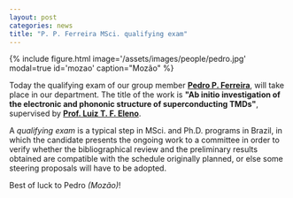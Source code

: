 ```yaml
---
layout: post
categories: news
title: "P. P. Ferreira MSci. qualifying exam"
---
```


<div class="col-md-5 float-left mr-2">
{% include figure.html image='/assets/images/people/pedro.jpg' modal=true id='mozao' caption="Mozão" %}
</div>

Today the qualifying exam of our group member **[Pedro P. Ferreira]**, will take place in our department. The title of the work is **"Ab initio investigation of the electronic and phononic structure of superconducting TMDs"**, supervised by **[Prof. Luiz T. F. Eleno]**.

A *qualifying exam* is a typical step in MSci. and Ph.D. programs in Brazil, in which the candidate presents the ongoing work to a committee in order to verify whether the bibliographical review and the preliminary results obtained are compatible with the schedule originally planned, or else some steering proposals will have to be adopted.

Best of luck to Pedro *(Mozão)*!

[Pedro P. Ferreira]: /team/PiresPedro.html
[Prof. Luiz T. F. Eleno]: /team/01-luizeleno.html
